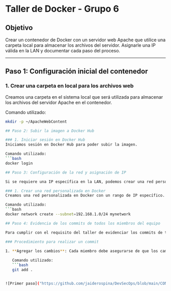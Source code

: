 # Taller de Docker - Grupo 6

## Objetivo
Crear un contenedor de Docker con un servidor web Apache que utilice una carpeta local para almacenar los archivos del servidor. Asignarle una IP válida en la LAN y documentar cada paso del proceso.

---

## Paso 1: Configuración inicial del contenedor

### 1. Crear una carpeta en local para los archivos web
Creamos una carpeta en el sistema local que será utilizada para almacenar los archivos del servidor Apache en el contenedor.

Comando utilizado:
```bash
mkdir -p ~/ApacheWebContent

## Paso 2: Subir la imagen a Docker Hub

### 1. Iniciar sesión en Docker Hub
Iniciamos sesión en Docker Hub para poder subir la imagen.

Comando utilizado:
```bash
docker login

## Paso 3: Configuración de la red y asignación de IP

Si se requiere una IP específica en la LAN, podemos crear una red personalizada en Docker y asignarle una IP al contenedor para que sea accesible en la red local.

### 1. Crear una red personalizada en Docker
Creamos una red personalizada en Docker con un rango de IP específico.

Comando utilizado:
```bash
docker network create --subnet=192.168.1.0/24 mynetwork

## Paso 4: Evidencia de los commits de todos los miembros del equipo

Para cumplir con el requisito del taller de evidenciar los commits de todos los miembros del equipo, cada persona debe realizar al menos un commit en el repositorio de Git. Cada miembro puede añadir una pequeña contribución, como la subida de capturas de pantalla o la edición de algún archivo en la documentación, y realizar un commit con su nombre y una breve descripción de lo que realizó.

### Procedimiento para realizar un commit

1. **Agregar los cambios**: Cada miembro debe asegurarse de que los cambios que realizó están listos para ser enviados al repositorio.
   
   Comando utilizado:
   ```bash
   git add .


![Primer paso]("https://github.com/jaiderospina/DevSecOps/blob/main/CONTENEDORES/TallerClase/Grupo6/Imagen1.png")


